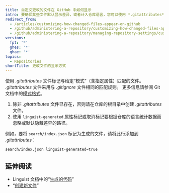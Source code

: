 ```yaml
---
title: 自定义更改的文件在 GitHub 中如何显示
intro: 要确保某些文件默认显示差异，或者计入仓库语言，您可以使用 *.gitattributes* 文件中的 `linguist-generated` 属性标记它们。
redirect_from:
  - /articles/customizing-how-changed-files-appear-on-github
  - /github/administering-a-repository/customizing-how-changed-files-appear-on-github
  - /github/administering-a-repository/managing-repository-settings/customizing-how-changed-files-appear-on-github
versions:
  fpt: '*'
  ghes: '*'
  ghae: '*'
topics:
  - Repositories
shortTitle: 更改文件的显示方式
---
```


使用 *.gitattributes* 文件标记与给定“模式”（含指定属性）匹配的文件。 *.gitattributes* 文件采用与 _.gitignore_ 文件相同的匹配规则。 更多信息请参阅 Git 文档中的[模式格式](https://www.git-scm.com/docs/gitignore#_pattern_format)。

1. 除非 *.gitattributes* 文件已存在，否则请在仓库的根目录中创建 *.gitattributes* 文件。
2. 使用 `linguist-generated` 属性标记或取消标记要根据仓库的语言统计数据而忽略或默认隐藏差异的路径。

  例如，要将 `search/index.json` 标记为生成的文件，请将此行添加到 *.gitattributes*：

  ```
search/index.json linguist-generated=true
  ```

## 延伸阅读
- Linguist 文档中的“[生成的代码](https://github.com/github/linguist/blob/master/docs/overrides.md#generated-code)”
- “[创建新文件](/articles/creating-new-files/)”
